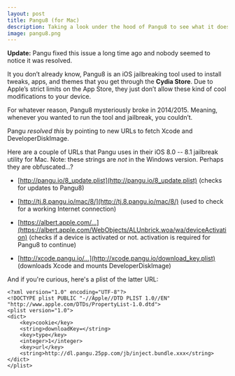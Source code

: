 ```yaml
---
layout: post
title: Pangu8 (for Mac)
description: Taking a look under the hood of Pangu8 to see what it does.
image: pangu8.png
---
```


**Update:** Pangu fixed this issue a long time ago and nobody seemed to notice it was resolved.

It you don’t already know, Pangu8 is an iOS jailbreaking tool used to install tweaks, apps, and themes that you get through the **Cydia Store**. Due to Apple’s strict limits on the App Store, they just don’t allow these kind of cool modifications to your device.

For whatever reason, Pangu8 mysteriously broke in 2014/2015. Meaning, whenever you wanted to run the tool and jailbreak, you couldn’t.

Pangu *resolved this* by pointing to new URLs to fetch Xcode and DeveloperDiskImage.

Here are a couple of URLs that Pangu uses in their iOS 8.0 -- 8.1 jailbreak utility for Mac. Note: these strings are *not* in the Windows version. Perhaps they are obfuscated…?

- [http://pangu.io/8_update.plist](http://pangu.io/8_update.plist) (checks for updates to Pangu8)

- [http://tj.8.pangu.io/mac/8/](http://tj.8.pangu.io/mac/8/) (used to check for a working Internet connection)

- [https://albert.apple.com/...](https://albert.apple.com/WebObjects/ALUnbrick.woa/wa/deviceActivation) (checks if a device is activated or not. activation is required for Pangu8 to continue)

- [http://xcode.pangu.io/...](http://xcode.pangu.io/download_key.plist) (downloads Xcode and mounts DeveloperDiskImage)

And if you're curious, here's a plist of the latter URL:

```
<?xml version="1.0" encoding="UTF-8"?>
<!DOCTYPE plist PUBLIC "-//Apple//DTD PLIST 1.0//EN" "http://www.apple.com/DTDs/PropertyList-1.0.dtd">
<plist version="1.0">
<dict>
	<key>cookie</key>
	<string>downloadKey=</string>
	<key>type</key>
	<integer>1</integer>
	<key>url</key>
	<string>http://dl.pangu.25pp.com/jb/inject.bundle.xxx</string>
</dict>
</plist>
```
